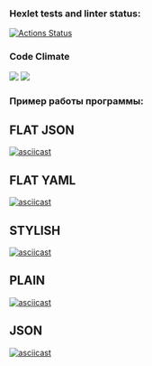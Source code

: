 ### Hexlet tests and linter status:
[![Actions Status](https://github.com/WitsonBair/frontend-project-46/workflows/hexlet-check/badge.svg)](https://github.com/WitsonBair/frontend-project-46/actions)
### Code Climate
<a href="https://codeclimate.com/github/WitsonBair/frontend-project-46/maintainability"><img src="https://api.codeclimate.com/v1/badges/a769b15d8c2265b0d00f/maintainability" /></a>
<a href="https://codeclimate.com/github/WitsonBair/frontend-project-46/test_coverage"><img src="https://api.codeclimate.com/v1/badges/a769b15d8c2265b0d00f/test_coverage" /></a>

### Пример работы программы:
## FLAT JSON
[![asciicast](https://asciinema.org/a/nj13htbzmCnailVJh7cJeLyeC.svg)](https://asciinema.org/a/nj13htbzmCnailVJh7cJeLyeC)

## FLAT YAML
[![asciicast](https://asciinema.org/a/KDQ9D43wriuuEs9TjDVY36xPP.svg)](https://asciinema.org/a/KDQ9D43wriuuEs9TjDVY36xPP)

## STYLISH
[![asciicast](https://asciinema.org/a/v2dJCyfFQ9uSDbjEkwiOv7YlT.svg)](https://asciinema.org/a/v2dJCyfFQ9uSDbjEkwiOv7YlT)

## PLAIN
[![asciicast](https://asciinema.org/a/PABktrcVvcxFy0FHpmZzhJVma.svg)](https://asciinema.org/a/PABktrcVvcxFy0FHpmZzhJVma)

## JSON
[![asciicast](https://asciinema.org/a/zajMM3KzQPRbFeBZEKUV6Kprw.svg)](https://asciinema.org/a/zajMM3KzQPRbFeBZEKUV6Kprw)